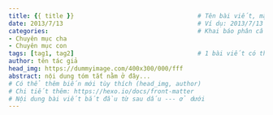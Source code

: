 ```yaml
---
title: {{ title }}                                  # Tên bài viết, mặc định cùng tên với tên file.md
date: 2013/7/13                                     # Ví dụ: 2013/7/13
categories:                                         # Khai báo phân cấp như thế này:
- Chuyên mục cha
- Chuyên mục con
tags: [tag1, tag2]                                  # 1 bài viết có thể có nhiều tag
author: tên tác giả
head_img: https://dummyimage.com/400x300/000/fff
abstract: nội dung tóm tắt nằm ở đây...
# Có thể thêm biến mới tùy thích (head_img, author)
# Chi tiết thêm: https://hexo.io/docs/front-matter
# Nội dung bài viết bắt đầu từ sau dấu --- ở dưới
---
```

